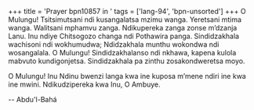 +++
title = 'Prayer bpn10857 in '
tags = ['lang-94', 'bpn-unsorted']
+++
O Mulungu! Tsitsimutsani ndi kusangalatsa mzimu wanga.  Yeretsani mtima wanga.  Walitsani mphamvu zanga.  Ndikupereka zanga zonse m’dzanja Lanu.  Inu ndiye Chitsogozo changa ndi Pothawira panga.  Sindidzakhala wachisoni ndi wokhumudwa; Ndidzakhala munthu wokondwa ndi wosangalala.  O Mulungu! Sindidzakhalanso ndi nkhawa, kapena kulola mabvuto kundigonjetsa.  Sindidzakhala pa zinthu zosakondweretsa moyo. 

O Mulungu! Inu Ndinu bwenzi langa kwa ine kuposa m’mene ndiri ine kwa ine mwini.  Ndikudzipereka kwa Inu, O Ambuye.

-- Abdu'l-Bahá
